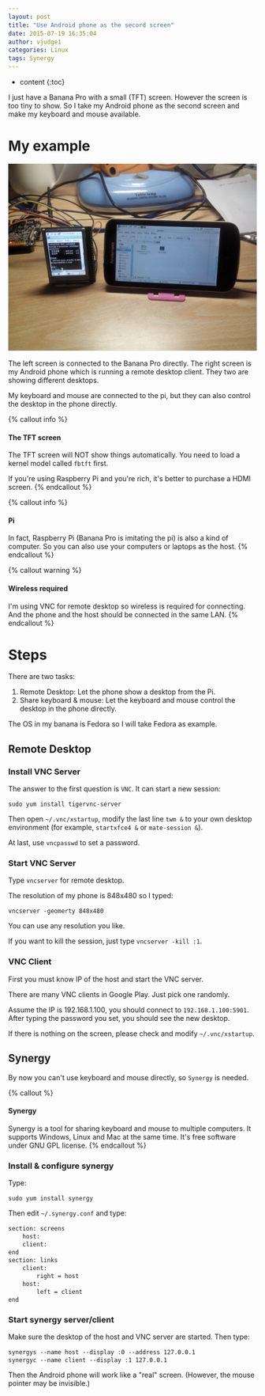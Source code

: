 ```yaml
---
layout: post
title: "Use Android phone as the secord screen"
date: 2015-07-19 16:35:04
author: vjudge1
categories: Linux
tags: Synergy
---
```


* content
{:toc}

I just have a Banana Pro with a small (TFT) screen. However the screen is too tiny to show. So I take my Android phone as the second screen and make my keyboard and mouse available.




# My example

![devices](/img/2015-07-19-dual-screens/device.jpg)

The left screen is connected to the Banana Pro directly. The right screen is my Android phone which is running a remote desktop client. They two are showing different desktops.

My keyboard and mouse are connected to the pi, but they can also control the desktop in the phone directly.

{% callout info %}
#### The TFT screen

The TFT screen will NOT show things automatically. You need to load a kernel model called <code>fbtft</code> first.

If you're using Raspberry Pi and you're rich, it's better to purchase a HDMI screen.
{% endcallout %}

{% callout info %}
#### Pi

In fact, Raspberry Pi (Banana Pro is imitating the pi) is also a kind of computer. So you can also use your computers or laptops as the host.
{% endcallout %}

{% callout warning %}
#### Wireless required

I'm using VNC for remote desktop so wireless is required for connecting. And the phone and the host should be connected in the same LAN.
{% endcallout %}

# Steps

There are two tasks:

1. Remote Desktop: Let the phone show a desktop from the Pi.
2. Share keyboard & mouse: Let the keyboard and mouse control the desktop in the phone directly.

The OS in my banana is Fedora so I will take Fedora as example.

## Remote Desktop

### Install VNC Server

The answer to the first question is `VNC`. It can start a new session:

	sudo yum install tigervnc-server

Then open `~/.vnc/xstartup`, modify the last line `twm &` to your own desktop environment (for example, `startxfce4 &` or `mate-session &`).

At last, use `vncpasswd` to set a password.

### Start VNC Server

Type `vncserver` for remote desktop.

The resolution of my phone is 848x480 so I typed:

	vncserver -geomerty 848x480

You can use any resolution you like.

If you want to kill the session, just type `vncserver -kill :1`.

### VNC Client

First you must know IP of the host and start the VNC server.

There are many VNC clients in Google Play. Just pick one randomly.

Assume the IP is 192.168.1.100, you should connect to `192.168.1.100:5901`. After typing the password you set, you should see the new desktop.

If there is nothing on the screen, please check and modify `~/.vnc/xstartup`.

## Synergy

By now you can't use keyboard and mouse directly, so `Synergy` is needed.

{% callout %}
#### Synergy

Synergy is a tool for sharing keyboard and mouse to multiple computers. It supports Windows, Linux and Mac at the same time. It's free software under GNU GPL license.
{% endcallout %}

### Install & configure synergy

Type:

	sudo yum install synergy

Then edit `~/.synergy.conf` and type:

	section: screens
		host:
		client:
	end
	section: links
		client:
			right = host
		host:
			left = client
	end

### Start synergy server/client

Make sure the desktop of the host and VNC server are started. Then type:

	synergys --name host --display :0 --address 127.0.0.1
	synergyc --name client --display :1 127.0.0.1

Then the Android phone will work like a "real" screen. (However, the mouse pointer may be invisible.)

